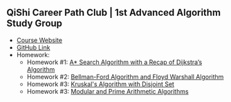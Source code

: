 ## QiShi Career Path Club | 1st Advanced Algorithm Study Group

* <a href="https://www.qishicpc.com/activities/profile/227/" target="_blank">Course Website</a>
* <a href="https://github.com/smartzdp/smartzdp.github.io/tree/master/qishicpc/aa001/" target="_blank">GitHub Link</a>
* Homework:
  * Homework #1: <a href="https://smartzdp.github.io/qishicpc/aa001/hw1.html" target="_blank">A* Search Algorithm with a Recap of Dijkstra’s Algorithm</a>
  * Homework #2: <a href="https://smartzdp.github.io/qishicpc/aa001/hw2.html" target="_blank">Bellman-Ford Algorithm and Floyd Warshall Algorithm</a>
  * Homework #3: <a href="https://smartzdp.github.io/qishicpc/aa001/hw3.html" target="_blank">Kruskal's Algorithm with Disjoint Set</a>
  * Homework #3: <a href="https://smartzdp.github.io/qishicpc/aa001/hw4.html" target="_blank">Modular and Prime Arithmetic Algorithms</a>

